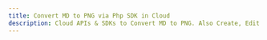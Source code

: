 ---title: Convert MD to PNG via Php SDK in Clouddescription: Cloud APIs & SDKs to Convert MD to PNG. Also Create, Edit & Render Microsoft Word & OpenOffice documents in the Cloud.---